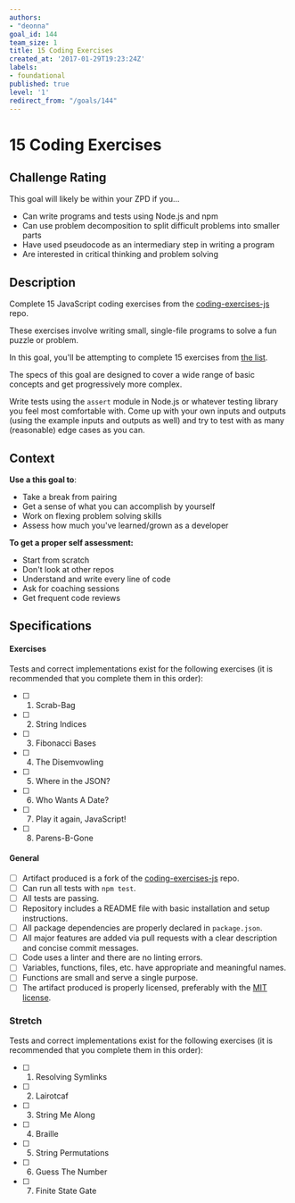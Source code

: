 ```yaml
---
authors:
- "deonna"
goal_id: 144
team_size: 1
title: 15 Coding Exercises
created_at: '2017-01-29T19:23:24Z'
labels:
- foundational
published: true
level: '1'
redirect_from: "/goals/144"
---
```


# 15 Coding Exercises

## Challenge Rating

This goal will likely be within your ZPD if you...

- Can write programs and tests using Node.js and npm
- Can use problem decomposition to split difficult problems into smaller parts
- Have used pseudocode as an intermediary step in writing a program
- Are interested in critical thinking and problem solving

## Description

Complete 15 JavaScript coding exercises from the [coding-exercises-js][coding-exercises-js] repo.

These exercises involve writing small, single-file programs to solve a fun puzzle or problem.

In this goal, you'll be attempting to complete 15 exercises from [the list][readme].

The specs of this goal are designed to cover a wide range of basic concepts and get progressively more complex.

Write tests using the `assert` module in Node.js or whatever testing library you feel most comfortable with. Come up with your own inputs and outputs (using the example inputs and outputs as well) and try to test with as many (reasonable) edge cases as you can.

## Context

**Use a this goal to**:

- Take a break from pairing
- Get a sense of what you can accomplish by yourself
- Work on flexing problem solving skills
- Assess how much you've learned/grown as a developer

**To get a proper self assessment:**

- Start from scratch
- Don't look at other repos
- Understand and write every line of code
- Ask for coaching sessions
- Get frequent code reviews

## Specifications

#### Exercises

Tests and correct implementations exist for the following exercises (it is recommended that you complete them in this order):

- [ ] 1. Scrab-Bag
- [ ] 2. String Indices
- [ ] 3. Fibonacci Bases
- [ ] 4. The Disemvowling
- [ ] 5. Where in the JSON?
- [ ] 6. Who Wants A Date?
- [ ] 7. Play it again, JavaScript!
- [ ] 8. Parens-B-Gone

#### General

- [ ] Artifact produced is a fork of the [coding-exercises-js][coding-exercises-js] repo.
- [ ] Can run all tests with `npm test`.
- [ ] All tests are passing.
- [ ] Repository includes a README file with basic installation and setup instructions.
- [ ] All package dependencies are properly declared in `package.json`.
- [ ] All major features are added via pull requests with a clear description and concise commit messages.
- [ ] Code uses a linter and there are no linting errors.
- [ ] Variables, functions, files, etc. have appropriate and meaningful names.
- [ ] Functions are small and serve a single purpose.
- [ ] The artifact produced is properly licensed, preferably with the [MIT license][mit-license].

### Stretch

Tests and correct implementations exist for the following exercises (it is recommended that you complete them in this order):

- [ ] 1. Resolving Symlinks
- [ ] 2. Lairotcaf
- [ ] 3. String Me Along
- [ ] 4. Braille
- [ ] 5. String Permutations
- [ ] 6. Guess The Number
- [ ] 7. Finite State Gate


[mit-license]: https://opensource.org/licenses/MIT
[coding-exercises-js]: https://github.com/GuildCrafts/coding-exercises-js
[readme]: https://github.com/GuildCrafts/coding-exercises-js/blob/master/README.md
